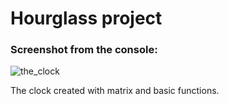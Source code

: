 # Hourglass project
 
 
 <h3> Screenshot from the console: </h3>
 
![the_clock](https://user-images.githubusercontent.com/80538498/209337394-759048e7-874f-4c57-9ef4-bf1ce80e0bb1.png)


<p> The clock created with matrix and basic functions. </p>
